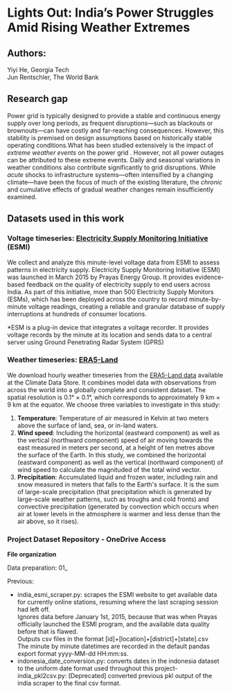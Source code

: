 # Lights Out: India’s Power Struggles Amid Rising Weather Extremes

## Authors:
Yiyi He, Georgia Tech<br>
Jun Rentschler, The World Bank<br>

## Research gap
Power grid is typically designed to provide a stable and continuous energy supply over long periods, as frequent disruptions—such as blackouts or brownouts—can have costly and far-reaching consequences. However, this stability is premised on design assumptions based on historically stable operating conditions.What has been studied extensively is the impact of *extreme weather events* on the power grid . However, not all power outages can be attributed to these extreme events. Daily and seasonal variations in weather conditions also contribute significantly to grid disruptions. While *acute* shocks to infrastructure systems—often intensified by a changing climate—have been the focus of much of the existing literature, the *chronic* and cumulative effects of gradual weather changes remain insufficiently examined.


## Datasets used in this work
### Voltage timeseries: [Electricity Supply Monitoring Initiative](https://watchyourpower.org/the_initiative.php) (ESMI)

We collect and analyze this minute-level voltage data from ESMI to assess patterns in electricity supply. Electricity Supply Monitoring Initiative (ESMI) was launched in March 2015 by Prayas Energy Group. It provides evidence-based feedback on the quality of electricity supply to end users across India. As part of this initiative, more than 500 Electricity Supply Monitors (ESMs), which has been deployed across the country to record minute-by-minute voltage readings, creating a reliable and granular database of supply interruptions at hundreds of consumer locations.  

*ESM is a plug-in device that integrates a voltage recorder. It provides voltage records by the minute at its location and sends data to a central server using Ground Penetrating Radar System (GPRS)

### Weather timeseries: [ERA5-Land](https://cds.climate.copernicus.eu/cdsapp#!/dataset/reanalysis-era5-land?tab=overview)

We download hourly weather timeseries from the [ERA5-Land data](https://cds.climate.copernicus.eu/datasets/reanalysis-era5-land?tab=overview) available at the Climate Data Store. It combines model data with observations from across the world into a globally complete and consistent dataset. The spatial resolution is 0.1° × 0.1°, which corresponds to approximately 9 km × 9 km at the equator. We choose three variables to investigate in this study:
1. **Temperature**: Temperature of air measured in Kelvin at two meters above the surface of land, sea, or in-land waters.
2. **Wind speed**: Including the horizontal (eastward component) as well as the vertical (northward component) speed of air moving towards the east measured in meters per second, at a height of ten metres above the surface of the Earth. In this study, we combined the horizontal (eastward component) as well as the vertical (northward component) of wind speed to calculate the magnituded of the total wind vector.
3. **Precipitation**: Accumulated liquid and frozen water, including rain and snow measured in meters that falls to the Earth's surface. It is the sum of large-scale precipitation (that precipitation which is generated by large-scale weather patterns, such as troughs and cold fronts) and convective precipitation (generated by convection which occurs when air at lower levels in the atmosphere is warmer and less dense than the air above, so it rises).

### Project Dataset Repository - OneDrive Access




**File organization**

Data preparation: 
01_

Previous:
- india_esmi_scraper.py: scrapes the ESMI website to get available data for currently online stations, resuming where the last scraping session had left off.  
Ignores data before January 1st, 2015, because that was when Prayas officially launched the ESMI program, and the available data quality before that is flawed.  
Outputs csv files in the format [id]+[location]+[district]+[state].csv  
The minute by minute datetimes are recorded in the default pandas export format yyyy-MM-dd HH:mm:ss.
- indonesia_date_conversion.py: converts dates in the indonesia dataset to the uniform date format used throughout this project- india_pkl2csv.py: [Deprecated] converted previous pkl output of the india scraper to the final csv format.